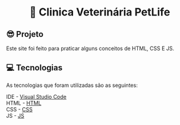 <h1 align="center"> 🐩 Clinica Veterinária PetLife

<h2 id=projeto> 😎 Projeto </h2>
Este site foi feito para praticar alguns conceitos de HTML, CSS E JS.<br>

<h2 id=technologias> 💻 Tecnologias </h2>

As tecnologias que foram utilizadas são as seguintes: 

IDE - <a href="https://code.visualstudio.com/">Visual Studio Code</a>
<br>
HTML - <a href="https://developer.mozilla.org/pt-BR/docs/Web/HTML">HTML</a>
<br>
CSS - <a href="https://developer.mozilla.org/pt-BR/docs/Web/CSS">CSS</a>
<br>
JS - <a href="https://developer.mozilla.org/pt-BR/docs/Web/JavaScript">JS</a>
